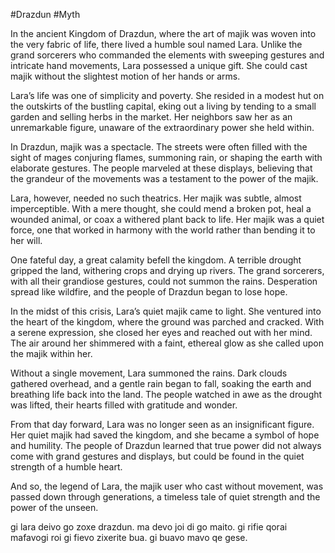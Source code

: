 #Drazdun #Myth 

In the ancient Kingdom of Drazdun, where the art of majik was woven into the very fabric of life, there lived a humble soul named Lara. Unlike the grand sorcerers who commanded the elements with sweeping gestures and intricate hand movements, Lara possessed a unique gift. She could cast majik without the slightest motion of her hands or arms.

Lara’s life was one of simplicity and poverty. She resided in a modest hut on the outskirts of the bustling capital, eking out a living by tending to a small garden and selling herbs in the market. Her neighbors saw her as an unremarkable figure, unaware of the extraordinary power she held within.

In Drazdun, majik was a spectacle. The streets were often filled with the sight of mages conjuring flames, summoning rain, or shaping the earth with elaborate gestures. The people marveled at these displays, believing that the grandeur of the movements was a testament to the power of the majik.

Lara, however, needed no such theatrics. Her majik was subtle, almost imperceptible. With a mere thought, she could mend a broken pot, heal a wounded animal, or coax a withered plant back to life. Her majik was a quiet force, one that worked in harmony with the world rather than bending it to her will.

One fateful day, a great calamity befell the kingdom. A terrible drought gripped the land, withering crops and drying up rivers. The grand sorcerers, with all their grandiose gestures, could not summon the rains. Desperation spread like wildfire, and the people of Drazdun began to lose hope.

In the midst of this crisis, Lara’s quiet majik came to light. She ventured into the heart of the kingdom, where the ground was parched and cracked. With a serene expression, she closed her eyes and reached out with her mind. The air around her shimmered with a faint, ethereal glow as she called upon the majik within her.

Without a single movement, Lara summoned the rains. Dark clouds gathered overhead, and a gentle rain began to fall, soaking the earth and breathing life back into the land. The people watched in awe as the drought was lifted, their hearts filled with gratitude and wonder.

From that day forward, Lara was no longer seen as an insignificant figure. Her quiet majik had saved the kingdom, and she became a symbol of hope and humility. The people of Drazdun learned that true power did not always come with grand gestures and displays, but could be found in the quiet strength of a humble heart.

And so, the legend of Lara, the majik user who cast without movement, was passed down through generations, a timeless tale of quiet strength and the power of the unseen.

gi lara deivo go zoxe drazdun. ma devo joi di go maito. gi rifie qorai mafavogi roi gi fievo zixerite bua. gi buavo mavo qe gese.

